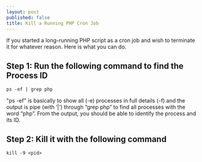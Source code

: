 ```yaml
---
layout: post
published: false
title: Kill a Running PHP Cron Job
---
```

If you started a long-running PHP script as a cron job and wish to terminate it for whatever reason.  Here is what you can do.
## Step 1: Run the following command to find the Process ID
```
ps -ef | grep php
```
"ps -ef" is basically to show all (-e) processes in full details (-f) and the output is pipe (with ’|’) through “grep php” to find all processes with the word “php”.  From the output, you should be able to identify the process and its ID.

## Step 2: Kill it with the following command
```
kill -9 <pid>
```



